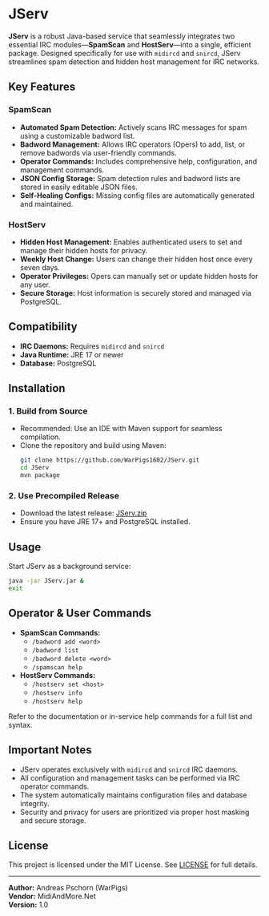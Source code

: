 # JServ

**JServ** is a robust Java-based service that seamlessly integrates two essential IRC modules—**SpamScan** and **HostServ**—into a single, efficient package. Designed specifically for use with `midircd` and `snircd`, JServ streamlines spam detection and hidden host management for IRC networks.

## Key Features

### SpamScan
- **Automated Spam Detection:** Actively scans IRC messages for spam using a customizable badword list.
- **Badword Management:** Allows IRC operators (Opers) to add, list, or remove badwords via user-friendly commands.
- **Operator Commands:** Includes comprehensive help, configuration, and management commands.
- **JSON Config Storage:** Spam detection rules and badword lists are stored in easily editable JSON files.
- **Self-Healing Configs:** Missing config files are automatically generated and maintained.

### HostServ
- **Hidden Host Management:** Enables authenticated users to set and manage their hidden hosts for privacy.
- **Weekly Host Change:** Users can change their hidden host once every seven days.
- **Operator Privileges:** Opers can manually set or update hidden hosts for any user.
- **Secure Storage:** Host information is securely stored and managed via PostgreSQL.

## Compatibility

- **IRC Daemons:** Requires `midircd` and `snircd`
- **Java Runtime:** JRE 17 or newer
- **Database:** PostgreSQL

## Installation

### 1. Build from Source
- Recommended: Use an IDE with Maven support for seamless compilation.
- Clone the repository and build using Maven:
  ```sh
  git clone https://github.com/WarPigs1602/JServ.git
  cd JServ
  mvn package
  ```

### 2. Use Precompiled Release
- Download the latest release: [JServ.zip](https://github.com/user-attachments/files/21579038/JServ.zip)
- Ensure you have JRE 17+ and PostgreSQL installed.

## Usage

Start JServ as a background service:
```sh
java -jar JServ.jar &
exit
```

## Operator & User Commands

- **SpamScan Commands:**
  - `/badword add <word>`
  - `/badword list`
  - `/badword delete <word>`
  - `/spamscan help`
- **HostServ Commands:**
  - `/hostserv set <host>`
  - `/hostserv info`
  - `/hostserv help`

Refer to the documentation or in-service help commands for a full list and syntax.

## Important Notes

- JServ operates exclusively with `midircd` and `snircd` IRC daemons.
- All configuration and management tasks can be performed via IRC operator commands.
- The system automatically maintains configuration files and database integrity.
- Security and privacy for users are prioritized via proper host masking and secure storage.

## License

This project is licensed under the MIT License. See [LICENSE](LICENSE) for full details.

---

**Author:** Andreas Pschorn (WarPigs)  
**Vendor:** MidiAndMore.Net  
**Version:** 1.0
